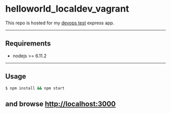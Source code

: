 # helloworld_localdev_vagrant

This repo is hosted for my [devops test](https://github.com/Sadathossain/devopstest) express app.

---

## Requirements

* nodejs >= 6.11.2

---

## Usage

```sh
$ npm install && npm start
```

and browse  [http://localhost:3000](http://localhost:3000)
---
